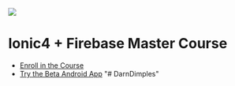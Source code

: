 <a href="https://slackin-pbfjhfxnsa.now.sh"><img src="https://slackin-pbfjhfxnsa.now.sh/badge.svg"></a>

# Ionic4 + Firebase Master Course

- [Enroll in the Course](https://projects.angularfirebase.com/p/ionic-4-firebase-master-course/)
- [Try the Beta Android App](https://play.google.com/apps/testing/com.angularfirebase.ionfire)
"# DarnDimples" 

